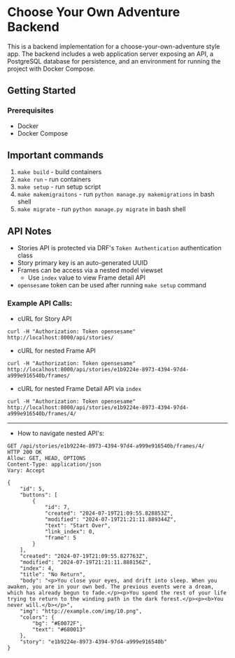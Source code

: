 # Choose Your Own Adventure Backend

This is a backend implementation for a choose-your-own-adventure style app. The backend includes a web application server exposing an API, a PostgreSQL database for persistence, and an environment for running the project with Docker Compose.

## Getting Started

### Prerequisites

- Docker
- Docker Compose

## Important commands

1. `make build` - build containers
1. `make run` - run containers
1. `make setup` - run setup script
1. `make makemigraitons` - run `python manage.py makemigrations` in bash shell
1. `make migrate` - run `python manage.py migrate` in bash shell

## API Notes

- Stories API is protected via DRF's `Token Authentication` authentication class
- Story primary key is an auto-generated UUID
- Frames can be access via a nested model viewset
  - Use `index` value to view Frame detail API
- `opensesame` token can be used after running `make setup` command

### Example API Calls:

- cURL for Story API

```curl
curl -H "Authorization: Token opensesame" http://localhost:8000/api/stories/
```

- cURL for nested Frame API

```curl
curl -H "Authorization: Token opensesame" http://localhost:8000/api/stories/e1b9224e-8973-4394-97d4-a999e916540b/frames/
```

- cURL for nested Frame Detail API via `index`

```curl
curl -H "Authorization: Token opensesame" http://localhost:8000/api/stories/e1b9224e-8973-4394-97d4-a999e916540b/frames/4/
```

---

- How to navigate nested API's:

```
GET /api/stories/e1b9224e-8973-4394-97d4-a999e916540b/frames/4/
HTTP 200 OK
Allow: GET, HEAD, OPTIONS
Content-Type: application/json
Vary: Accept

{
    "id": 5,
    "buttons": [
        {
            "id": 7,
            "created": "2024-07-19T21:09:55.828853Z",
            "modified": "2024-07-19T21:21:11.889344Z",
            "text": "Start Over",
            "link_index": 0,
            "frame": 5
        }
    ],
    "created": "2024-07-19T21:09:55.827763Z",
    "modified": "2024-07-19T21:21:11.888156Z",
    "index": 4,
    "title": "No Return",
    "body": "<p>You close your eyes, and drift into sleep. When you awaken, you are in your own bed. The previous events were a dream, which has already begun to fade.</p><p>You spend the rest of your life trying to return to the winding path in the dark forest.</p><p><b>You never will.</b></p>",
    "img": "http://example.com/img/10.png",
    "colors": {
        "bg": "#E0072F",
        "text": "#680013"
    },
    "story": "e1b9224e-8973-4394-97d4-a999e916540b"
}
```
